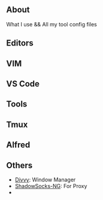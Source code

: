 About
-----

What I use && All my tool config files

Editors
-------

## VIM


## VS Code

Tools
-----

## Tmux

## Alfred

Others
------

- [Divvy](https://itunes.apple.com/us/app/divvy-window-manager/id413857545?mt=12): Window Manager
- [ShadowSocks-NG](https://github.com/shadowsocks/ShadowsocksX-NG): For Proxy
- []()

